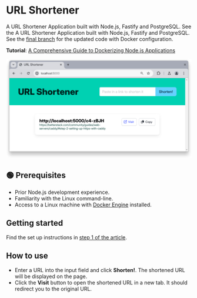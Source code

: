 # URL Shortener

A URL Shortener Application built with Node.js, Fastify and PostgreSQL. See the
A URL Shortener Application built with Node.js, Fastify and PostgreSQL. See the
[final branch](https://github.com/finallyayo/node-url-shortener/tree/fastify)
for the updated code with Docker configuration.

**Tutorial**:
[A Comprehensive Guide to Dockerizing Node.js Applications](https://betterstack.com/community/guides/scaling-nodejs/dockerize-nodejs/)

![URL Shortener Application](screenshot.png)

## 🟢 Prerequisites

- Prior Node.js development experience.
- Familiarity with the Linux command-line.
- Access to a Linux machine with
  [Docker Engine](https://docs.docker.com/engine/install/) installed.

## Getting started

Find the set up instructions in
[step 1 of the article](https://betterstack.com/community/guides/scaling-nodejs/dockerize-nodejs/#step-1-setting-up-the-demo-project).

## How to use

- Enter a URL into the input field and click **Shorten!**. The shortened URL
  will be displayed on the page.
- Click the **Visit** button to open the shortened URL in a new tab. It should
  redirect you to the original URL.

